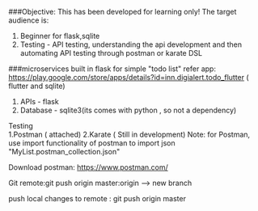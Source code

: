 ###Objective: This has been developed for learning only! The target audience is:
1. Beginner for flask,sqlite
2. Testing - API testing, understanding the api development and then automating API testing through postman or karate DSL

###microservices built in flask for simple "todo list"
refer app:
https://play.google.com/store/apps/details?id=inn.digialert.todo_flutter ( flutter and sqlite)

1. APIs - flask
2. Database - sqlite3(its comes with python , so not a dependency)

Testing \
1.Postman ( attached) 
2.Karate ( Still in development)
Note: for Postman, use import functionality of postman to import json "MyList.postman_collection.json"

Download postman: https://www.postman.com/

Git remote:git push origin master:origin --> new branch

push local changes to remote :  git push origin master








 
